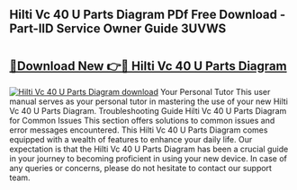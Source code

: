 ## Hilti Vc 40 U Parts Diagram PDf Free Download - Part-lID Service Owner Guide 3UVWS

# <h2><a href="http://dfubg8.blite.top/?on=Hilti+Vc+40+U+Parts+Diagram">🔗Download New 👉🔴 Hilti Vc 40 U Parts Diagram</a></h2>

[![Hilti Vc 40 U Parts Diagram download](https://i.imgur.com/lujVjoI.png)](http://dfubg8.blite.top/?on=Hilti+Vc+40+U+Parts+Diagram)
Your Personal Tutor This user manual serves as your personal tutor in mastering the use of your new Hilti Vc 40 U Parts Diagram. Troubleshooting Guide Hilti Vc 40 U Parts Diagram for Common Issues This section offers solutions to common issues and error messages encountered. This Hilti Vc 40 U Parts Diagram comes equipped with a wealth of features to enhance your daily life. Our expectation is that the Hilti Vc 40 U Parts Diagram has been a crucial guide in your journey to becoming proficient in using your new device. In case of any queries or concerns, please do not hesitate to contact our support team.
